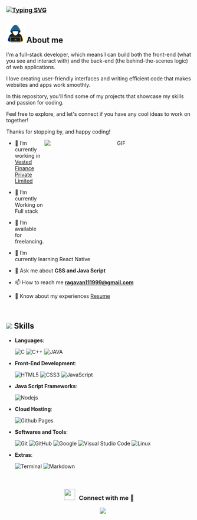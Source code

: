### [![Typing SVG](https://readme-typing-svg.herokuapp.com?font=comic+sans+ms&pause=1000&color=FF5808C9&width=435&lines=+Hi!+Ragavan+Welcoming+you+%F0%9F%91%8B;Web+Development+All-Rounder)](https://git.io/typing-svg)


## <picture><img src = "https://github.com/0xAbdulKhalid/0xAbdulKhalid/raw/main/assets/mdImages/about_me.gif" width = 50px></picture> **About me**
I'm a full-stack developer, which means I can build both the front-end (what you see and interact with) and the back-end (the behind-the-scenes logic) of web applications.

I love creating user-friendly interfaces and writing efficient code that makes websites and apps work smoothly.

In this repository, you'll find some of my projects that showcase my skills and passion for coding.

Feel free to explore, and let's connect if you have any cool ideas to work on together!

Thanks for stopping by, and happy coding!

<a target="_blank" align="center">
  <img align="right" top="500" height="300" width="400" alt="GIF" src="https://media.giphy.com/media/SWoSkN6DxTszqIKEqv/giphy.gif">
</a>

- 🔭 I’m currently working in <a href="https://vestedfinance.com/in/" target="blank">Vested Finance Private Limited</a>

- 🌱 I’m currently Working on Full stack

- 🤝 I’m available for freelancing.

- 🌱 I’m currently learning React Native

- 💬 Ask me about **CSS and Java Script**

- 📫 How to reach me **ragavan111999@gmail.com**

- 📄 Know about my experiences <a href="#" target="blank">Resume</a>

<br>

## <img src="https://media2.giphy.com/media/QssGEmpkyEOhBCb7e1/giphy.gif?cid=ecf05e47a0n3gi1bfqntqmob8g9aid1oyj2wr3ds3mg700bl&rid=giphy.gif" width ="25"><b> Skills</b>

<p align="center">

- **Languages**:
    
    ![C](https://img.shields.io/badge/C%20-%232370ED.svg?style=for-the-badge&logo=c&logoColor=white)
    ![C++](https://img.shields.io/badge/C++%20-%2300599C.svg?style=for-the-badge&logo=c%2B%2B&logoColor=white)
    ![JAVA](https://img.shields.io/badge/java%20-%23E34F26C.svg?style=for-the-badge&logo=java&logoColor=white)
    
- **Front-End Development**:

   ![HTML5](https://img.shields.io/badge/HTML5%20-%23E34F26.svg?style=for-the-badge&logo=html5&logoColor=white)
   ![CSS3](https://img.shields.io/badge/CSS%20-%231572B6.svg?style=for-the-badge&logo=css3&logoColor=white)
   ![JavaScript](https://img.shields.io/badge/JavaScript%20-%23F7DF1E.svg?style=for-the-badge&logo=javascript&logoColor=black)


- **Java Script Frameworks**:
  
    ![Nodejs](https://img.shields.io/badge/Nodejs-%23054020?style=for-the-badge&logo=javascript&logoColor=white)
  
- **Cloud Hosting**:

    ![Github Pages](https://img.shields.io/badge/GitHub%20Pages-%23327FC7.svg?style=for-the-badge&logo=github&logoColor=white)
   

- **Softwares and Tools**:

    ![Git](https://img.shields.io/badge/git-%23F05033.svg?style=for-the-badge&logo=git&logoColor=white)
    ![GitHub](https://img.shields.io/badge/github-%23121011.svg?style=for-the-badge&logo=github&logoColor=white)
    ![Google](https://img.shields.io/badge/google-%234285F4.svg?style=for-the-badge&logo=google&logoColor=white)
    ![Visual Studio Code](https://img.shields.io/badge/Visual%20Studio%20Code-0078d7.svg?style=for-the-badge&logo=visual-studio-code&logoColor=white)
    ![Linux](https://img.shields.io/badge/Linux-FCC624?style=for-the-badge&logo=linux&logoColor=black) 


- **Extras**:

    ![Terminal](https://img.shields.io/badge/Terminal-%23054020?style=for-the-badge&logo=gnu-bash&logoColor=white)
    ![Markdown](https://img.shields.io/badge/markdown-%23000000.svg?style=for-the-badge&logo=markdown&logoColor=white)   


</p>

<br/>
<h3 align="center" > <img src="https://media.giphy.com/media/iY8CRBdQXODJSCERIr/giphy.gif" width="30" height="30" style="margin-right: 10px;">Connect with me 🤝 </h3>

<p align="center">

 <div align="center"  class="icons-social" style="margin-left: 10px;">
        <a style="margin-left: 10px;"  target="_blank" href="https://www.linkedin.com/in/ragavan-subramaniam-87ab52169/">
			<img src="https://img.icons8.com/doodle/40/000000/linkedin--v2.png"></a>
      </div>

</p>

